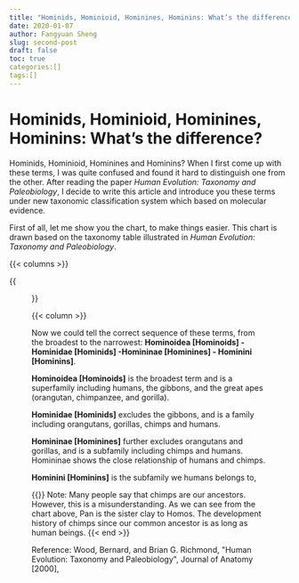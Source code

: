 ```yaml
---
title: "Hominids, Hominioid, Hominines, Hominins: What’s the difference?"
date: 2020-01-07
author: Fangyuan Sheng
slug: second-post
draft: false
toc: true
categories:[]
tags:[]
---
```

# Hominids, Hominioid, Hominines, Hominins: What’s the difference?

Hominids, Hominioid, Hominines and Hominins? When I first come up with these terms, I was quite confused and found it hard to distinguish one from the other. After reading the paper *Human Evolution: Taxonomy and Paleobiology*, I decide to write this article and introduce you these terms under new taxonomic classification system which based on molecular evidence.

First of all, let me show you the chart, to make things easier. This chart is drawn based on the taxonomy table illustrated in *Human Evolution: Taxonomy and Paleobiology*.

{{< columns >}}

{{<figure src="https://hellenshengfy.github.io/Nanyuewang.jpg">}}

{{< column >}}

Now we could tell the correct sequence of these terms, from the broadest to the narrowest: **Hominoidea [Hominoids] - Hominidae [Hominids] -Homininae [Hominines] - Hominini [Hominins]**. 

**Hominoidea [Hominoids]** is the broadest term and is a superfamily including humans, the gibbons, and the great apes (orangutan, chimpanzee, and gorilla).

**Hominidae [Hominids]** excludes the gibbons, and is a family including orangutans, gorillas, chimps and humans.

**Homininae [Hominines]** further excludes orangutans and gorillas, and is a subfamily including chimps and humans. Homininae shows the close relationship of humans and chimps.

**Hominini [Hominins]** is the subfamily we humans belongs to,


{{<block class="important" >}}
Note: Many people say that chimps are our ancestors. However, this is a misunderstanding. As we can see from the chart above, Pan is the sister clay to Homos. The development history of chimps since our common ancestor is as long as human beings.
{{< end >}}

Reference: Wood, Bernard, and Brian G. Richmond, "Human Evolution: Taxonomy and Paleobiology", Journal of Anatomy [2000], 
